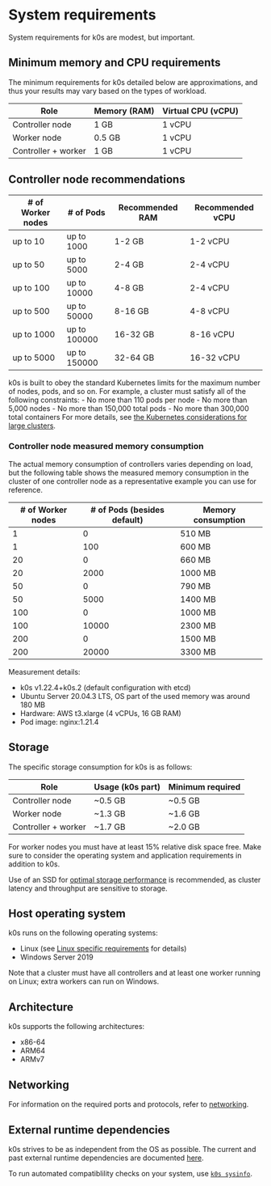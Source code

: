 # System requirements

System requirements for k0s are modest, but important.

## Minimum memory and CPU requirements

The minimum requirements for k0s detailed below are approximations, and thus your results may vary based on the types of workload.

| Role                | Memory (RAM) | Virtual CPU (vCPU) |
|---------------------|--------------|--------------------|
| Controller node     | 1   GB       | 1 vCPU             |
| Worker node         | 0.5 GB       | 1 vCPU             |
| Controller + worker | 1   GB       | 1 vCPU             |

## Controller node recommendations

| # of Worker nodes | # of Pods    | Recommended RAM | Recommended vCPU |
|-------------------|--------------|-----------------|------------------|
| up to   10        | up to   1000 | 1-2   GB        | 1-2   vCPU       |
| up to   50        | up to   5000 | 2-4   GB        | 2-4   vCPU       |
| up to  100        | up to  10000 | 4-8   GB        | 2-4   vCPU       |
| up to  500        | up to  50000 | 8-16  GB        | 4-8   vCPU       |
| up to 1000        | up to 100000 | 16-32 GB        | 8-16  vCPU       |
| up to 5000        | up to 150000 | 32-64 GB        | 16-32 vCPU       |

k0s is built to obey the standard Kubernetes limits for the maximum number of nodes, pods, and so on. For example, a cluster must satisfy all of the following constraints:
    - No more than 110 pods per node
    - No more than 5,000 nodes
    - No more than 150,000 total pods
    - No more than 300,000 total containers 
For more details, see [the Kubernetes considerations for large clusters](https://kubernetes.io/docs/setup/best-practices/cluster-large/).

### Controller node measured memory consumption

The actual memory consumption of controllers varies depending on load, but the following table shows the measured memory consumption in the cluster of one controller node as a representative example you can use for reference.

| # of Worker nodes | # of Pods (besides default) | Memory consumption |
|-------------------|-----------------------------|--------------------|
| 1                 | 0                           | 510  MB            |
| 1                 | 100                         | 600  MB            |
| 20                | 0                           | 660  MB            |
| 20                | 2000                        | 1000 MB            |
| 50                | 0                           | 790  MB            |
| 50                | 5000                        | 1400 MB            |
| 100               | 0                           | 1000 MB            |
| 100               | 10000                       | 2300 MB            |
| 200               | 0                           | 1500 MB            |
| 200               | 20000                       | 3300 MB            |

Measurement details:

- k0s v1.22.4+k0s.2 (default configuration with etcd)
- Ubuntu Server 20.04.3 LTS, OS part of the used memory was around 180 MB
- Hardware: AWS t3.xlarge (4 vCPUs, 16 GB RAM)
- Pod image: nginx:1.21.4

## Storage

The specific storage consumption for k0s is as follows:

| Role                 | Usage (k0s part) | Minimum required |
|----------------------|------------------|------------------|
| Controller node      | ~0.5 GB          | ~0.5 GB          |
| Worker node          | ~1.3 GB          | ~1.6 GB          |
| Controller + worker  | ~1.7 GB          | ~2.0 GB          |

For worker nodes you must have at least 15% relative disk space free.
Make sure to consider the operating system and application requirements in addition to k0s.

Use of an SSD for [optimal storage performance](https://etcd.io/docs/current/op-guide/performance/) is recommended, as cluster latency and throughput are sensitive to storage.

## Host operating system

k0s runs on the following operating systems:

- Linux (see [Linux specific requirements] for details)
- Windows Server 2019

Note that a cluster must have all controllers and at least one worker running on Linux; extra workers can run on Windows.

[Linux specific requirements]: external-runtime-deps.md#linux-specific

## Architecture

k0s supports the following architectures:

- x86-64
- ARM64
- ARMv7

## Networking

For information on the required ports and protocols, refer to [networking](networking.md).

## External runtime dependencies

k0s strives to be as independent from the OS as possible. The current and past
external runtime dependencies are documented [here](external-runtime-deps.md).

To run automated compatiblility checks on your system, use
[`k0s sysinfo`](cli/k0s_sysinfo.md).



